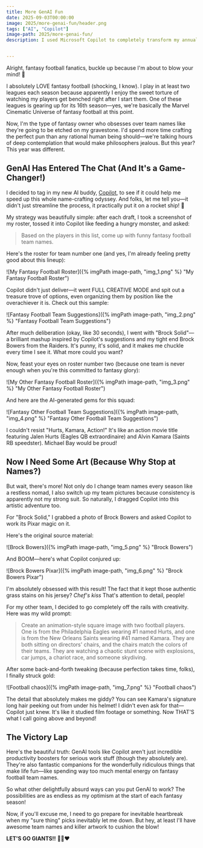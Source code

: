 ```yaml
---
title: More GenAI Fun
date: 2025-09-03T00:00:00
image: 2025/more-genai-fun/header.png
tags: ["AI", "Copilot"]
image-path: 2025/more-genai-fun/
description: I used Microsoft Copilot to completely transform my annual fantasy football team naming obsession, turning what used to be hours of creative struggle into a quick AI-assisted process that generated brilliant puns like "Brock Solid" and "Hurts, Kamara, Action!" I also experimented with AI-generated artwork to create custom team images, proving that GenAI tools aren't just for serious work—they're perfect for the wonderfully ridiculous things that make life fun.


---
```


Alright, fantasy football fanatics, buckle up because I'm about to blow your mind! 🏈

I absolutely LOVE fantasy football (shocking, I know). I play in at least two leagues each season because apparently I enjoy the sweet torture of watching my players get benched right after I start them. One of these leagues is gearing up for its 16th season—yes, we're basically the Marvel Cinematic Universe of fantasy football at this point.

Now, I'm the type of fantasy owner who obsesses over team names like they're going to be etched on my gravestone. I'd spend more time crafting the perfect pun than any rational human being should—we're talking hours of deep contemplation that would make philosophers jealous. But this year? This year was different.

## GenAI Has Entered The Chat (And It's a Game-Changer!)

I decided to tag in my new AI buddy, [Copilot](https://copilot.microsoft.com/), to see if it could help me speed up this whole name-crafting odyssey. And folks, let me tell you—it didn't just streamline the process, it practically put it on a rocket ship! 🚀

My strategy was beautifully simple: after each draft, I took a screenshot of my roster, tossed it into Copilot like feeding a hungry monster, and asked:

> Based on the players in this list, come up with funny fantasy football team names.

Here's the roster for team number one (and yes, I'm already feeling pretty good about this lineup):

![My Fantasy Football Roster]({% imgPath image-path, "img_1.png" %} "My Fantasy Football Roster")

Copilot didn't just deliver—it went FULL CREATIVE MODE and spit out a treasure trove of options, even organizing them by position like the overachiever it is. Check out this sample:

![Fantasy Football Team Suggestions]({% imgPath image-path, "img_2.png" %} "Fantasy Football Team Suggestions")

After much deliberation (okay, like 30 seconds), I went with "Brock Solid"—a brilliant mashup inspired by Copilot's suggestions and my tight end Brock Bowers from the Raiders. It's punny, it's solid, and it makes me chuckle every time I see it. What more could you want?

Now, feast your eyes on roster number two (because one team is never enough when you're this committed to fantasy glory):

![My Other Fantasy Football Roster]({% imgPath image-path, "img_3.png" %} "My Other Fantasy Football Roster")

And here are the AI-generated gems for this squad:

![Fantasy Other Football Team Suggestions]({% imgPath image-path, "img_4.png" %} "Fantasy Other Football Team Suggestions")

I couldn't resist "Hurts, Kamara, Action!" It's like an action movie title featuring Jalen Hurts (Eagles QB extraordinaire) and Alvin Kamara (Saints RB speedster). Michael Bay would be proud!

## Now I Need Some Art (Because Why Stop at Names?)

But wait, there's more! Not only do I change team names every season like a restless nomad, I also switch up my team pictures because consistency is apparently not my strong suit. So naturally, I dragged Copilot into this artistic adventure too.

For "Brock Solid," I grabbed a photo of Brock Bowers and asked Copilot to work its Pixar magic on it.

Here's the original source material:

![Brock Bowers]({% imgPath image-path, "img_5.png" %} "Brock Bowers")

And BOOM—here's what Copilot conjured up:

![Brock Bowers Pixar]({% imgPath image-path, "img_6.png" %} "Brock Bowers Pixar")

I'm absolutely obsessed with this result! The fact that it kept those authentic grass stains on his jersey? *Chef's kiss* That's attention to detail, people!

For my other team, I decided to go completely off the rails with creativity. Here was my wild prompt:

>Create an animation-style square image with two football players. One is from the Philadelphia Eagles wearing #1 named Hurts, and one is from the New Orleans Saints wearing #41 named Kamara. They are both sitting on directors' chairs, and the chairs match the colors of their teams. They are watching a chaotic stunt scene with explosions, car jumps, a chariot race, and someone skydiving.

After some back-and-forth tweaking (because perfection takes time, folks), I finally struck gold:

![Football chaos]({% imgPath image-path, "img_7.png" %} "Football chaos")

The detail that absolutely makes me giddy? You can see Kamara's signature long hair peeking out from under his helmet! I didn't even ask for that—Copilot just knew. It's like it studied film footage or something. Now THAT'S what I call going above and beyond!

## The Victory Lap

Here's the beautiful truth: GenAI tools like Copilot aren't just incredible productivity boosters for serious work stuff (though they absolutely are). They're also fantastic companions for the wonderfully ridiculous things that make life fun—like spending way too much mental energy on fantasy football team names.

So what other delightfully absurd ways can you put GenAI to work? The possibilities are as endless as my optimism at the start of each fantasy season!

Now, if you'll excuse me, I need to go prepare for inevitable heartbreak when my "sure thing" picks inevitably let me down. But hey, at least I'll have awesome team names and killer artwork to cushion the blow!

**LET'S GO GIANTS!!** 🏈💙❤️